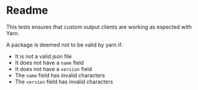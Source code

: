# Readme

This tests ensures that custom output clients are working as expected with Yarn.

A package is deemed not to be valid by yarn if:

- It is not a valid json file
- It does not have a `name` field
- It does not have a `version` field
- The `name` field has invalid characters
- The `version` field has invalid characters

